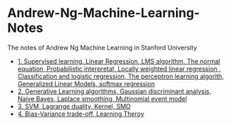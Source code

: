 # Andrew-Ng-Machine-Learning-Notes
The notes of Andrew Ng Machine Learning in Stanford University
 * [1. Supervised learning, Linear Regression, LMS algorithm,  The normal equation, 
Probabilistic interpretat, Locally weighted linear regression , Classification and logistic regression,  The perceptron learning algorith, Generalized Linear Models, softmax regression](http://cs229.stanford.edu/notes/cs229-notes1.pdf)
 * [2. Generative Learning algorithms, Gaussian discriminant analysis, Naive Bayes, Laplace smoothing, Multinomial event model](http://cs229.stanford.edu/notes/cs229-notes2.pdf)
 * [3. SVM, Lagrange duality, Kernel, SMO](http://cs229.stanford.edu/notes/cs229-notes3.pdf)
 * [4. Bias-Variance trade-off, Learning Theroy](http://cs229.stanford.edu/notes/cs229-notes4.pdf)
